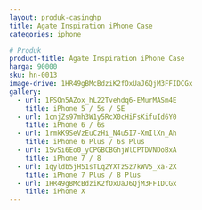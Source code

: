 ```yaml
---
layout: produk-casinghp
title: Agate Inspiration iPhone Case
categories: iphone

# Produk
product-title: Agate Inspiration iPhone Case
harga: 90000
sku: hn-0013
image-drive: 1HR49gBMcBdziK2fOxUaJ6QjM3FFIDCGx
gallery:
  - url: 1FSOn5AZox_hL22Tvehdq6-EMurMASm4E
    title: iPhone 5 / 5s / SE
  - url: 1cnjZs97mh3W1y5RcX0cHiFsKifuId6Y0
    title: iPhone 6 / 6s
  - url: 1rmkK9SeVzEuCzHi_N4u5I7-XmIlXn_Ah
    title: iPhone 6 Plus / 6s Plus
  - url: 1SvSi6Eo0_yCPGBCBGhjWlCPTDVNDoBxA
    title: iPhone 7 / 8
  - url: 1qyldb5jH51sTLq2YXTzSz7kWV5_xa-2X
    title: iPhone 7 Plus / 8 Plus
  - url: 1HR49gBMcBdziK2fOxUaJ6QjM3FFIDCGx
    title: iPhone X
---
```

